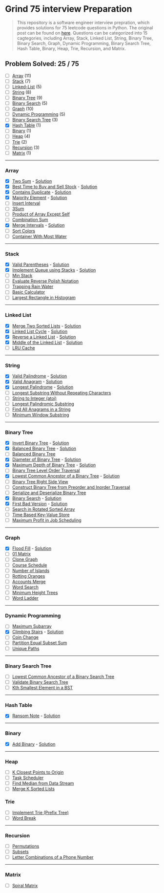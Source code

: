 # Grind 75 interview Preparation

> This repository is a software engineer interview prepration, which provides solutions for 75 leetcode questions in Python. The original post can be found on [here](https://www.techinterviewhandbook.org/grind75?grouping=topics&order=difficulty&hours=8). Questions can be categorized into 15 cagtegories, including Array, Stack, Linked List, String, Binary Tree, Binary Search, Graph, Dynamic Programming, Binary Search Tree, Hash Table, Binary, Heap, Trie, Recursion, and Matrix.

## Problem Solved: 25 / 75

- [ ] [Array](#array) (11)
- [ ] [Stack](#stack) (7)
- [ ] [Linked-List](#linked-list) (5)
- [ ] [String](#string) (8)
- [ ] [Binary Tree](#binary-tree) (9)
- [ ] [Binary Search](#binary-search) (5)
- [ ] [Graph](#graph) (10)
- [ ] [Dynamic Programming](#dynamic-programming) (5)
- [ ] [Binary Search Tree](#binary-search-tree) (3)
- [x] [Hash Table](#hash-table) (1)
- [ ] [Binary](#binary) (1)
- [ ] [Heap](#heap) (4)
- [ ] [Trie](#trie) (2)
- [ ] [Recursion](#recursion) (3)
- [ ] [Matrix](#matrix) (1)

---

### Array

- [x] [Two Sum](https://leetcode.com/problems/two-sum) - [Solution](/array/two-sum.py)
- [x] [Best Time to Buy and Sell Stock](https://leetcode.com/problems/best-time-to-buy-and-sell-stock) - [Solution](/array/buy-and-sell-stock.py)
- [x] [Contains Duplicate](https://leetcode.com/problems/contains-duplicate) - [Solution](/array/contains-duplicate.py)
- [x] [Majority Element](https://leetcode.com/problems/majority-element) - [Solution](/array/majority-element.py)
- [ ] [Insert Interval](https://leetcode.com/problems/insert-interval)
- [ ] [3Sum](https://leetcode.com/problems/3sum/)
- [ ] [Product of Array Except Self](https://leetcode.com/problems/product-of-array-except-self)
- [ ] [Combination Sum](https://leetcode.com/problems/combination-sum)
- [x] [Merge Intervals](https://leetcode.com/problems/merge-intervals) - [Solution](/array/merge-intervals.py)
- [ ] [Sort Colors](https://leetcode.com/problems/sort-colors)
- [ ] [Container With Most Water](https://leetcode.com/problems/container-with-most-water)

---

### Stack

- [x] [Valid Parentheses](https://leetcode.com/problems/valid-parentheses) - [Solution](/stack/valid-parentheses.py)
- [x] [Implement Queue using Stacks](https://leetcode.com/problems/implement-queue-using-stacks) - [Solution](/stack/queue-using-stacks.py)
- [ ] [Min Stack](https://leetcode.com/problems/min-stack)
- [ ] [Evaluate Reverse Polish Notation](https://leetcode.com/problems/evaluate-reverse-polish-notation)
- [ ] [Trapping Rain Water](https://leetcode.com/problems/trapping-rain-water)
- [ ] [Basic Calculator](https://leetcode.com/problems/basic-calculator)
- [ ] [Largest Rectangle in Histogram](https://leetcode.com/problems/largest-rectangle-in-histogram)

---

### Linked List

- [x] [Merge Two Sorted Lists](https://leetcode.com/problems/merge-two-sorted-lists) - [Solution](/linked%20list/merge-two-sorted-lists.py)
- [x] [Linked List Cycle](https://leetcode.com/problems/linked-list-cycle) - [Solution](/linked%20list/linked-list-cycle.py)
- [x] [Reverse a Linked List](https://leetcode.com/problems/reverse-linked-list) - [Solution](/linked%20list/reverse-linked-list.py)
- [x] [Middle of the Linked List](https://leetcode.com/problems/remove-nth-node-from-end-of-list) - [Solution](/linked%20list/middle-of-linked-list.py) 
- [ ] [LRU Cache](https://leetcode.com/problems/reorder-list)

---

### String

- [x] [Valid Palindrome](https://leetcode.com/problems/valid-palindrome) - [Solution](/string/valid-palindrome.py)
- [x] [Valid Anagram](https://leetcode.com/problems/valid-anagram) - [Solution](/string/valid-anagram.py)
- [x] [Longest Palindrome](https://leetcode.com/problems/longest-palindrome) - [Solution](/string/longest-palindrome.py)
- [ ] [Longest Substring Without Repeating Characters](https://leetcode.com/problems/longest-substring-without-repeating-characters)
- [ ] [String to Integer (atoi)](https://leetcode.com/problems/string-to-integer-atoi)
- [ ] [Longest Palindromic Substring](https://leetcode.com/problems/longest-palindromic-substring)
- [ ] [Find All Anagrams in a String](https://leetcode.com/problems/find-all-anagrams-in-a-string)
- [ ] [Minimum Window Substring](https://leetcode.com/problems/minimum-window-substring)

---

### Binary Tree

- [x] [Invert Binary Tree](https://leetcode.com/problems/invert-binary-tree) - [Solution](/binary%20tree/invert-binary-tree.py)
- [x] [Balanced Binary Tree](https://leetcode.com/problems/bal) - [Solution](/binary%20tree/balanced-binary-tree.py)
- [ ] [Balanced Binary Tree](https://leetcode.com/problems/balanced-binary-tree)
- [x] [Diameter of Binary Tree](https://leetcode.com/problems/diameter-of-binary-tree) - [Solution](/binary%20tree/diameter-of-binary-tree.py)
- [x] [Maximum Depth of Binary Tree](https://leetcode.com/problems/maximum-depth-of-binary-tree) - [Solution](/binary%20tree/depth-of-binary-tree.py)
- [ ] [Binary Tree Level Order Traversal](https://leetcode.com/problems/binary-tree-level-order-traversal)
- [x] [Lowest Common Ancestor of a Binary Tree](https://leetcode.com/problems/lowest-common-ancestor-of-a-binary-tree) - [Solution](/binary%20tree/lowest-common-ancestor.py)
- [ ] [Binary Tree Right Side View](https://leetcode.com/problems/binary-tree-right-side-view)
- [ ] [Construct Binary Tree from Preorder and Inorder Traversal](https://leetcode.com/problems/construct-binary-tree-from-preorder-and-inorder-traversal)
- [ ] [Serialize and Deserialize Binary Tree](https://leetcode.com/problems/serialize-and-deserialize-binary-tree)
- [x] [Binary Search](https://leetcode.com/problems/binary-search) - [Solution](/binary%20tree/binary-search.py)
- [x] [First Bad Version](https://leetcode.com/problems/first-bad-version) - [Solution](/binary%20tree/first-bad-version.py)
- [ ] [Search in Rotated Sorted Array](https://leetcode.com/problems/search-in-rotated-sorted-array)
- [ ] [Time Based Key-Value Store](https://leetcode.com/problems/time-based-key-value-store)
- [ ] [Maximum Profit in Job Scheduling](https://leetcode.com/problems/maximum-profit-in-job-scheduling)

---

### Graph

- [x] [Flood Fill](https://leetcode.com/problems/flood-fill) - [Solution](/graph/flood-fill.py)
- [ ] [01 Matrix](https://leetcode.com/problems/01-matrix)
- [ ] [Clone Graph](https://leetcode.com/problems/clone-graph)
- [ ] [Course Schedule](https://leetcode.com/problems/course-schedule)
- [ ] [Number of Islands](https://leetcode.com/problems/number-of-islands)
- [ ] [Rotting Oranges](https://leetcode.com/problems/rotting-oranges)
- [ ] [Accounts Merge](https://leetcode.com/problems/accounts-merge)
- [ ] [Word Search](https://leetcode.com/problems/word-search)
- [ ] [Minimum Height Trees](https://leetcode.com/problems/minimum-height-trees)
- [ ] [Word Ladder](https://leetcode.com/problems/word-ladder)

---

### Dynamic Programming

- [ ] [Maximum Subarray](https://leetcode.com/problems/maximum-subarray)
- [x] [Climbing Stairs](https://leetcode.com/problems/climbing-stairs) - [Solution](/dynamic%20programming/climbing-stairs.py)
- [ ] [Coin Change](https://leetcode.com/problems/coin-change)
- [ ] [Partition Equal Subset Sum](https://leetcode.com/problems/maximum-subarray)
- [ ] [Unique Paths](https://leetcode.com/problems/unique-paths)

---

### Binary Search Tree

- [ ] [Lowest Common Ancestor of a Binary Search Tree](https://leetcode.com/problems/lowest-common-ancestor-of-a-binary-search-tree)
- [ ] [Validate Binary Search Tree](https://leetcode.com/problems/validate-binary-search-tree)
- [ ] [Kth Smallest Element in a BST](https://leetcode.com/problems/kth-smallest-element-in-a-bst)

---

### Hash Table

- [x] [Ransom Note](https://leetcode.com/problems/ransom-note) - [Solution](/hash%20table/ransom-note.py)

---

### Binary

- [x] [Add Binary](https://leetcode.com/problems/add-binary) - [Solution](/binary/add-binary.py)

---

### Heap

- [ ] [K Closest Points to Origin](https://leetcode.com/problems/k-closest-points-to-origin)
- [ ] [Task Scheduler](https://leetcode.com/problems/task-scheduler)
- [ ] [Find Median from Data Stream](https://leetcode.com/problems/find-median-from-data-stream/)
- [ ] [Merge K Sorted Lists](https://leetcode.com/problems/merge-k-sorted-lists/)

### Trie

- [ ] [Implement Trie (Prefix Tree)](https://leetcode.com/problems/implement-trie-prefix-tree)
- [ ] [Word Break](https://leetcode.com/problems/word-break)

---

### Recursion

- [ ] [Permutations](https://leetcode.com/problems/permutations)
- [ ] [Subsets](https://leetcode.com/problems/subsets)
- [ ] [Letter Combinations of a Phone Number](https://leetcode.com/problems/letter-combinations-of-a-phone-number)

---

### Matrix

- [ ] [Spiral Matrix](https://leetcode.com/problems/spiral-matrix)
